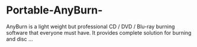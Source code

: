 # Portable-AnyBurn-
AnyBurn is a light weight but professional CD / DVD / Blu-ray burning software that everyone must have. It provides complete solution for burning and disc ...
